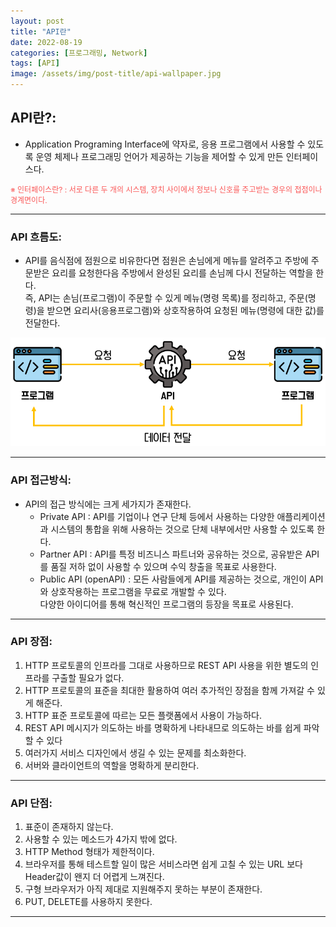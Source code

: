 ```yaml
---
layout: post
title: "API란"
date: 2022-08-19
categories: [프로그래밍, Network]
tags: [API]
image: /assets/img/post-title/api-wallpaper.jpg
---
```


## API란?:
- Application Programing Interface에 약자로, 응용 프로그램에서 사용할 수 있도록 운영 체제나 프로그래밍 언어가 제공하는 기능을 제어할 수 있게 만든 인터페이스다.

<span style="color:#FA5858; font-size:12px">※ 인터페이스란? : 서로 다른 두 개의 시스템, 장치 사이에서 정보나 신호를 주고받는 경우의 접점이나 경계면이다.</span>

* * *

### API 흐름도:
- API를 음식점에 점원으로 비유한다면 점원은 손님에게 메뉴를 알려주고 주방에 주문받은 요리를 요청한다음 주방에서 완성된 요리를 손님께 다시 전달하는 역할을 한다. <br>
즉, API는 손님(프로그램)이 주문할 수 있게 메뉴(명령 목록)를 정리하고, 주문(명령)을 받으면 요리사(응용프로그램)와 상호작용하여 요청된 메뉴(명령에 대한 값)를 전달한다.

[![텍스트](/assets/img/post/API/API%20%EC%97%AD%ED%95%A0.PNG)](/assets/img/post/API/API%20%EC%97%AD%ED%95%A0.PNG)

* * *

### API 접근방식:
- API의 접근 방식에는 크게 세가지가 존재한다.
  - Private API : API를 기업이나 연구 단체 등에서 사용하는 다양한 애플리케이션과 시스템의 통합을 위해 사용하는 것으로 단체 내부에서만 사용할 수 있도록 한다.
  - Partner API : API를 특정 비즈니스 파트너와 공유하는 것으로, 공유받은 API를 품질 저하 없이 사용할 수 있으며 수익 창출을 목표로 사용한다.
  - Public API (openAPI) : 모든 사람들에게 API를 제공하는 것으로, 개인이 API와 상호작용하는 프로그램을 무료로 개발할 수 있다. <br>다양한 아이디어를 통해 혁신적인 프로그램의 등장을 목표로 사용된다.

* * *

### API 장점:
1. HTTP 프로토콜의 인프라를 그대로 사용하므로 REST API 사용을 위한 별도의 인프라를 구출할 필요가 없다.
2. HTTP 프로토콜의 표준을 최대한 활용하여 여러 추가적인 장점을 함께 가져갈 수 있게 해준다.
3. HTTP 표준 프로토콜에 따르는 모든 플랫폼에서 사용이 가능하다.
4. REST API 메시지가 의도하는 바를 명확하게 나타내므로 의도하는 바를 쉽게 파악 할 수 있다
5. 여러가지 서비스 디자인에서 생길 수 있는 문제를 최소화한다.
6. 서버와 클라이언트의 역할을 명확하게 분리한다.

* * *

### API 단점:
1. 표준이 존재하지 않는다.
2. 사용할 수 있는 메소드가 4가지 밖에 없다.
3. HTTP Method 형태가 제한적이다.
4. 브라우저를 통해 테스트할 일이 많은 서비스라면 쉽게 고칠 수 있는 URL 보다 Header값이 왠지 더 어렵게 느껴진다.
5. 구형 브라우저가 아직 제대로 지원해주지 못하는 부분이 존재한다.
6. PUT, DELETE를 사용하지 못한다.

* * *
